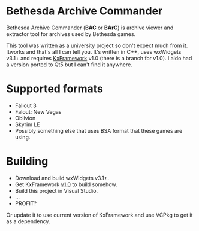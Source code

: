 # Bethesda Archive Commander
Bethesda Archive Commander (**BAC** or **BArC**) is archive viewer and extractor tool for archives used by Bethesda games.

This tool was written as a university project so don't expect much from it. Itworks and that's all I can tell you. It's written in C++, uses wxWidgets v3.1+ and requires [KxFramework](https://github.com/KerberX/KxFramework) v1.0 (there is a branch for v1.0). I aldo had a version ported to Qt5 but I can't find it anywhere.

# Supported formats
- Fallout 3
- Falout: New Vegas
- Oblivion
- Skyrim LE
- Possibly something else that uses BSA format that these games are using.

# Building
- Download and build wxWidgets v3.1+.
- Get KxFramework [v1.0](https://github.com/KerberX/KxFramework/tree/v1.0) to build somehow.
- Build this project in Visual Studio.
- ...
- PROFIT?

Or update it to use current version of KxFramework and use VCPkg to get it as a dependency.
